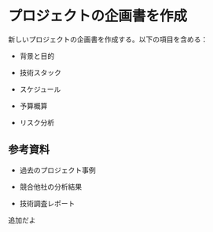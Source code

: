 # プロジェクトの企画書を作成

新しいプロジェクトの企画書を作成する。以下の項目を含める：

- 背景と目的

- 技術スタック

- スケジュール

- 予算概算

- リスク分析

## 参考資料

- 過去のプロジェクト事例

- 競合他社の分析結果

- 技術調査レポート

追加だよ